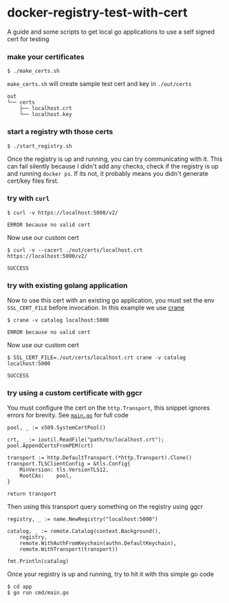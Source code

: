 # docker-registry-test-with-cert
A guide and some scripts to get local go applications to use a self signed cert for testing

### make your certificates
```
$ ./make_certs.sh
```
`make_certs.sh` will create sample test cert and key in `./out/certs`
```
out
└── certs
    ├── localhost.crt
    └── localhost.key
```

### start a registry wth those certs
```
$ ./start_registry.sh
```

Once the registry is up and running, you can try communicating with it. This can fail silently because I didn't add any checks, check if the registry is up and running `docker ps`. If its not, it probably means you didn't generate cert/key files first.

### try with `curl`
```
$ curl -v https://localhost:5000/v2/

ERROR because no valid cert

```
Now use our custom cert
```
$ curl -v --cacert ./out/certs/localhost.crt https://localhost:5000/v2/

SUCCESS
```

### try with existing golang application
Now to use this cert with an existing go application, you must set the env `SSL_CERT_FILE` before invocation. In this example we use [crane](https://github.com/google/go-containerregistry/blob/main/cmd/crane/README.md)
```
$ crane -v catalog localhost:5000

ERROR because no valid cert
```
Now use our custom cert
```
$ SSL_CERT_FILE=./out/certs/localhost.crt crane -v catalog localhost:5000

SUCCESS
```

### try using a custom certificate with ggcr

You must configure the cert on the `http.Transport`, this snippet ignores errors for brevity.
See [`main.go`](app/cmd/main.go) for full code
```
pool, _ := x509.SystemCertPool()

crt, _ := ioutil.ReadFile("path/to/localhost.crt"); 
pool.AppendCertsFromPEM(crt)

transport := http.DefaultTransport.(*http.Transport).Clone()
transport.TLSClientConfig = &tls.Config{
	MinVersion: tls.VersionTLS12,
	RootCAs:    pool,
}

return transport
```

Then using this transport query something on the registry using ggcr
```
registry, _ := name.NewRegistry("localhost:5000")

catalog, _ := remote.Catalog(context.Background(),
	registry,
	remote.WithAuthFromKeychain(authn.DefaultKeychain),
	remote.WithTransport(transport))

fmt.Println(catalog)
```

Once your registry is up and running, try to hit it with this simple go code
```
$ cd app
$ go run cmd/main.go
```

